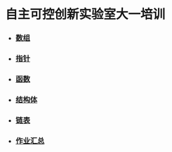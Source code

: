 # 自主可控创新实验室大一培训
- ### [数组](https://github.com/zzkk-19-0/Code-Of-C/blob/master/C%E7%94%A8%E6%B3%95%E6%B1%87%E6%80%BB/%E6%95%B0%E7%BB%84.md)
- ### [指针](https://github.com/zzkk-19-0/Code-Of-C/blob/master/C%E7%94%A8%E6%B3%95%E6%B1%87%E6%80%BB/%E6%8C%87%E9%92%88.md)
- ### [函数](https://github.com/zzkk-19-0/Code-Of-C/blob/master/C%E7%94%A8%E6%B3%95%E6%B1%87%E6%80%BB/%E5%87%BD%E6%95%B0.md)
- ### [结构体](https://github.com/zzkk-19-0/Code-Of-C/blob/master/%E6%95%B0%E7%BB%84.md)
- ### [链表](https://github.com/zzkk-19-0/Code-Of-C/blob/master/%E6%95%B0%E7%BB%84.md)
- ### [作业汇总](https://github.com/zzkk-19-0/Code-Of-C/blob/master/%E6%95%B0%E7%BB%84.md)
